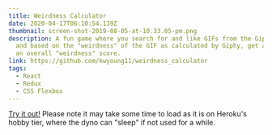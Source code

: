 ```yaml
---
title: Weirdness Calculator
date: 2020-04-17T06:10:54.139Z
thumbnail: screen-shot-2019-08-05-at-10.33.05-pm.png
description: A fun game where you search for and like GIFs from the Giphy API,
  and based on the "weirdness" of the GIF as calculated by Giphy, get assigned
  an overall "weirdness" score.
link: https://github.com/kwyoung11/weirdness_calculator
tags:
  - React
  - Redux
  - CSS Flexbox
---
```

[Try it out!](http://weirdness-calculator.herokuapp.com) Please note it may take some time to load as it is on Heroku's hobby tier, where the dyno can "sleep" if not used for a while.
